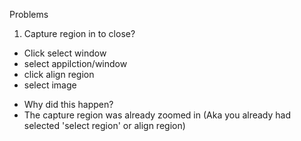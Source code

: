 Problems

1. Capture region in to close?
+ Click select window
+ select appilction/window
+ click align region
+ select image
- Why did this happen?
- The capture region was already zoomed in (Aka you already had selected 'select region' or align region)
